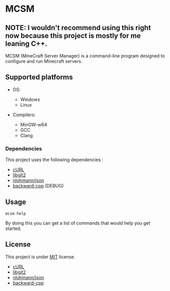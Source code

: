
# MCSM

<h2>NOTE: I wouldn't recommend using this right now because this project is mostly for me leaning C++.</h2>

MCSM (MineCraft Server Manager) is a command-line program designed to configure and run Minecraft servers.

## Supported platforms

* OS:
  * Windows
  * Linux

* Compilers:
  * MinGW-w64
  * GCC
  * Clang

### Dependencies

This project uses the following dependencies :

* [cURL](https://github.com/curl/curl)
* [libgit2](https://github.com/libgit2/libgit2)
* [nlohmann/json](https://github.com/nlohmann/json)
* [backward-cpp](https://github.com/bombela/backward-cpp) (DEBUG)

## Usage

    mcsm help

By doing this you can get a list of commands that would help you get started.

## License

This project is under [MIT](LICENSE) license.

* [cURL](https://curl.se/docs/copyright.html)
* [libgit2](https://github.com/libgit2/libgit2/blob/main/COPYING)
* [nlohmann/json](https://github.com/nlohmann/json/blob/develop/LICENSE.MIT)
* [backward-cpp](https://github.com/bombela/backward-cpp/blob/master/LICENSE.txt)
